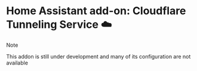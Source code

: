 # Home Assistant add-on: Cloudflare Tunneling Service ☁️

> [!NOTE]
>
> This addon is still under development and many of its configuration are not available
